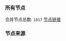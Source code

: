 ### 所有节点
合并节点总数: `1817`
[节点链接](https://raw.githubusercontent.com/rzhy1/11/master/sub/sub_merge_base64.txt)

### 节点来源
